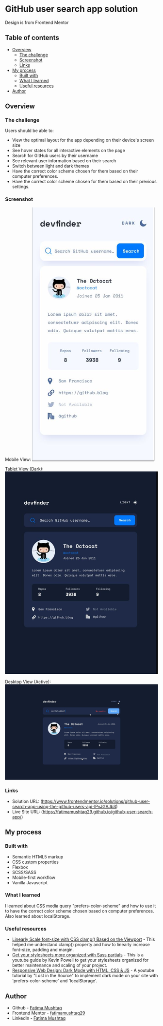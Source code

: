 # GitHub user search app solution

Design is from Frontend Mentor 

## Table of contents

- [Overview](#overview)
  - [The challenge](#the-challenge)
  - [Screenshot](#screenshot)
  - [Links](#links)
- [My process](#my-process)
  - [Built with](#built-with)
  - [What I learned](#what-i-learned)
  - [Useful resources](#useful-resources)
- [Author](#author)

## Overview

### The challenge

Users should be able to:

- View the optimal layout for the app depending on their device's screen size
- See hover states for all interactive elements on the page
- Search for GitHub users by their username
- See relevant user information based on their search
- Switch between light and dark themes
- Have the correct color scheme chosen for them based on their computer preferences.
- Have the correct color scheme chosen for them based on their previous settings.

### Screenshot

Mobile View: 
![](./screenshots/mobile-view.JPG)

Tablet View (Dark): 
![](./screenshots/tablet-view-dark.JPG)

Desktop View (Active): 
![](./screenshots/desktop-view-active.JPG)

### Links

- Solution URL: (https://www.frontendmentor.io/solutions/github-user-search-app-using-the-github-users-api-lPvJGAJb3)
- Live Site URL: (https://fatimamushtaq29.github.io/github-user-search-app/)

## My process

### Built with

- Semantic HTML5 markup
- CSS custom properties
- Flexbox
- SCSS/SASS
- Mobile-first workflow
- Vanilla Javascript

### What I learned

I learned about CSS media query "prefers-color-scheme" and how to use it to have the correct color scheme chosen based on computer preferences. Also learned about localStorage.

### Useful resources

- [Linearly Scale font-size with CSS clamp() Based on the Viewport](https://css-tricks.com/linearly-scale-font-size-with-css-clamp-based-on-the-viewport/) - This helped me understand clamp() property and how to linearly increase font-size, padding and margin.
- [Get your stylesheets more organized with Sass partials](https://www.youtube.com/watch?v=9Ld-aOKsEDk) - This is a youtube guide by Kevin Powell to get your stylesheets organized for better maintenance and scaling of your project.
- [Responsive Web Design: Dark Mode with HTML, CSS & JS](https://www.youtube.com/watch?v=eAqbvaUOj08&t=1793s) - A youtube tutorial by "Lost in the Source" to implement dark mode on your site with 'prefers-color-scheme' and 'localStorage'.

## Author

- Github - [Fatima Mushtaq](https://github.com/fatimamushtaq29)
- Frontend Mentor - [fatimamushtaq29](https://www.frontendmentor.io/profile/fatimamushtaq29)
- LinkedIn - [Fatima Mushtaq](https://www.linkedin.com/in/fatima-mushtaq-2aa733107/)
